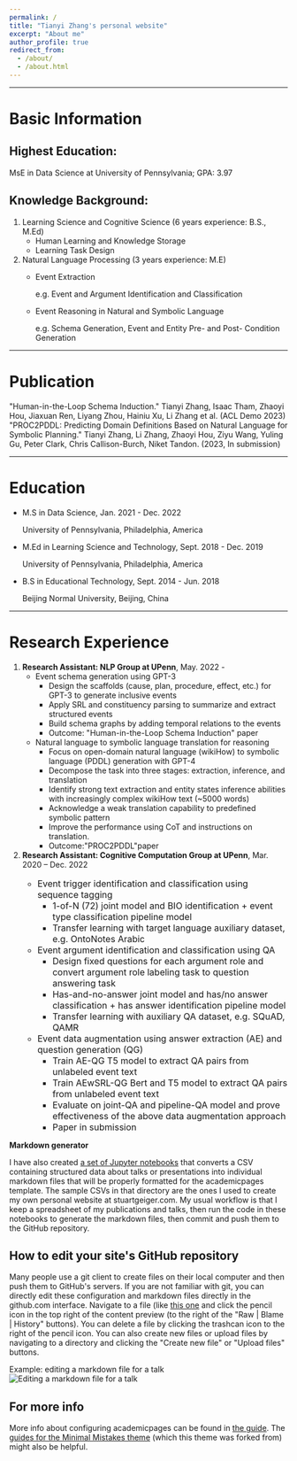 ```yaml
---
permalink: /
title: "Tianyi Zhang's personal website"
excerpt: "About me"
author_profile: true
redirect_from: 
  - /about/
  - /about.html
---
```


------

# Basic Information
## Highest Education: 
MsE in Data Science at University of Pennsylvania;  GPA: 3.97
## Knowledge Background:
1. Learning Science and Cognitive Science (6 years experience: B.S., M.Ed)
    - Human Learning and Knowledge Storage
    - Learning Task Design
2. Natural Language Processing (3 years experience: M.E)
    - Event Extraction
    
      e.g. Event and Argument Identification and Classification

    - Event Reasoning in Natural and Symbolic Language
    
      e.g. Schema Generation, Event and Entity Pre- and Post- Condition Generation

------

# Publication
"Human-in-the-Loop Schema Induction."
Tianyi Zhang, Isaac Tham, Zhaoyi Hou, Jiaxuan Ren, Liyang Zhou, Hainiu Xu, Li Zhang et al. (ACL Demo 2023)
"PROC2PDDL: Predicting Domain Definitions Based on Natural Language for Symbolic Planning."
Tianyi Zhang, Li Zhang, Zhaoyi Hou, Ziyu Wang, Yuling Gu, Peter Clark, Chris Callison-Burch, Niket Tandon. (2023, In submission)

------

# Education
  - M.S in Data Science, Jan. 2021 - Dec. 2022
  
    University of Pennsylvania, Philadelphia, America
  
  - M.Ed in Learning Science and Technology, Sept. 2018 - Dec. 2019
  
    University of Pennsylvania, Philadelphia, America
  
  - B.S in Educational Technology, Sept. 2014 - Jun. 2018
  
    Beijing Normal University, Beijing, China

------

# Research Experience

1. **Research Assistant: NLP Group at UPenn**, May. 2022 -
    - Event schema generation using GPT-3
        - Design the scaffolds (cause, plan, procedure, effect, etc.) for GPT-3 to generate inclusive events
        - Apply SRL and constituency parsing to summarize and extract structured events
        - Build schema graphs by adding temporal relations to the events
        - Outcome: "Human-in-the-Loop Schema Induction" paper
    - Natural language to symbolic language translation for reasoning
        - Focus on open-domain natural language (wikiHow) to symbolic language (PDDL) generation with GPT-4
        - Decompose the task into three stages: extraction, inference, and translation
        - Identify strong text extraction and entity states inference abilities with increasingly complex wikiHow text (~5000 words)
        - Acknowledge a weak translation capability to predefined symbolic pattern
        - Improve the performance using CoT and instructions on translation.
        - Outcome:"PROC2PDDL"paper
2. **Research Assistant: Cognitive Computation Group at UPenn**, Mar. 2020 – Dec. 2022
   <font size=3>
    - Event trigger identification and classification using sequence tagging
        - 1-of-N (72) joint model and BIO identification + event type classification pipeline model
        - Transfer learning with target language auxiliary dataset, e.g. OntoNotes Arabic
    - Event argument identification and classification using QA
        - Design fixed questions for each argument role and convert argument role labeling task to question answering task
        - Has-and-no-answer joint model and has/no answer classification + has answer identification pipeline model
        - Transfer learning with auxiliary QA dataset, e.g. SQuAD, QAMR
    - Event data augmentation using answer extraction (AE) and question generation (QG)
        - Train AE-QG T5 model to extract QA pairs from unlabeled event text
        - Train AEwSRL-QG Bert and T5 model to extract QA pairs from unlabeled event text
        - Evaluate on joint-QA and pipeline-QA model and prove effectiveness of the above data augmentation approach
        - Paper in submission
  </font>


**Markdown generator**

I have also created [a set of Jupyter notebooks](https://github.com/academicpages/academicpages.github.io/tree/master/markdown_generator
) that converts a CSV containing structured data about talks or presentations into individual markdown files that will be properly formatted for the academicpages template. The sample CSVs in that directory are the ones I used to create my own personal website at stuartgeiger.com. My usual workflow is that I keep a spreadsheet of my publications and talks, then run the code in these notebooks to generate the markdown files, then commit and push them to the GitHub repository.

How to edit your site's GitHub repository
------
Many people use a git client to create files on their local computer and then push them to GitHub's servers. If you are not familiar with git, you can directly edit these configuration and markdown files directly in the github.com interface. Navigate to a file (like [this one](https://github.com/academicpages/academicpages.github.io/blob/master/_talks/2012-03-01-talk-1.md) and click the pencil icon in the top right of the content preview (to the right of the "Raw | Blame | History" buttons). You can delete a file by clicking the trashcan icon to the right of the pencil icon. You can also create new files or upload files by navigating to a directory and clicking the "Create new file" or "Upload files" buttons. 

Example: editing a markdown file for a talk
![Editing a markdown file for a talk](/images/editing-talk.png)

For more info
------
More info about configuring academicpages can be found in [the guide](https://academicpages.github.io/markdown/). The [guides for the Minimal Mistakes theme](https://mmistakes.github.io/minimal-mistakes/docs/configuration/) (which this theme was forked from) might also be helpful.
